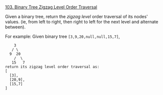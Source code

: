 [103. Binary Tree Zigzag Level Order Traversal](https://leetcode.com/problems/binary-tree-zigzag-level-order-traversal/)

Given a binary tree, return the *zigzag level* order traversal of its nodes' values. (ie, from left to right, then right to left for the next level and alternate between).

For example:
Given binary tree `[3,9,20,null,null,15,7]`,

```
    3
   / \
  9  20
    /  \
   15   7
return its zigzag level order traversal as:
[
  [3],
  [20,9],
  [15,7]
]
```
